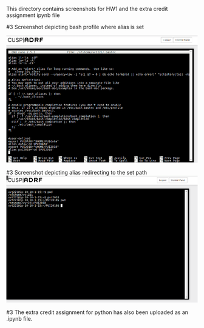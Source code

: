 This directory contains screenshots for HW1 and the extra credit assignment ipynb file


#3 Screenshot depicting bash profile where alias is set

![Alt text](../HW1_vvt221/setting_alias_in_bash.png)


#3 Screenshot depicting alias redirecting to the set path
![Alt text](../HW1_vvt221/alias_in_action.png)

#3 The extra credit assignment for python has also been uploaded as an .ipynb file.
